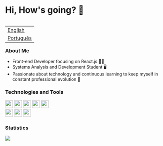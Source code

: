 # Hi, How's going? 👋

<table align="right">
 <tr><td><a href="README_en.md">English</a></td></tr>
 <tr><td><a href="README.md">Português</a></td></tr>
</table>

### About Me

* Front-end Developer focusing on React.js 👨‍💻
* Systems Analysis and Development Student 🖥️
* Passionate about technology and continuous learning to keep myself in constant professional evolution 💜


### Technologies and Tools

<div>
  <img height="25" src="https://img.shields.io/badge/Linux_Mint-87CF3E?style=for-the-badge&logo=linux-mint&logoColor=white" />
  <img height="25" src="https://img.shields.io/badge/HTML5-E34F26?style=for-the-badge&logo=html5&logoColor=white" />
  <img height="25" src="https://img.shields.io/badge/CSS3-1572B6?style=for-the-badge&logo=css3&logoColor=white" />
  <img height="25" src="https://img.shields.io/badge/JavaScript-323330?style=for-the-badge&logo=javascript&logoColor=F7DF1E" />
  <img height="25" src="https://img.shields.io/badge/React-20232A?style=for-the-badge&logo=react&logoColor=61DAFB" />
 </br>
  <img height="25" src="https://img.shields.io/badge/Sass-CC6699?style=for-the-badge&logo=sass&logoColor=white" />
  <img height="25" src="https://img.shields.io/badge/styled--components-DB7093?style=for-the-badge&logo=styled-components&logoColor=white" />
  <img height="25" src="https://img.shields.io/badge/React_Router-CA4245?style=for-the-badge&logo=react-router&logoColor=white" />
</div>


### Statistics

<div>
  <img src="https://github-readme-stats.vercel.app/api?username=victortavaresdev&show_icons=true&theme=tokyonight" />  
</div>
